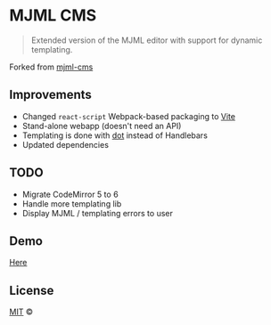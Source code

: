 # MJML CMS
> Extended version of the MJML editor with support for dynamic templating. 

Forked from [mjml-cms](https://github.com/Idnan/mjml-cms)

## Improvements

- Changed `react-script` Webpack-based packaging to [Vite](https://vitejs.dev/)
- Stand-alone webapp (doesn't need an API)
- Templating is done with [dot](https://olado.github.io/doT/index.html) instead of Handlebars
- Updated dependencies

## TODO

- Migrate CodeMirror 5 to 6
- Handle more templating lib
- Display MJML / templating errors to user

## Demo
[Here](https://firnael.github.io/mjml-cms/)

## License
[MIT](LICENSE.md) ©